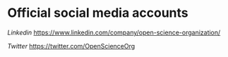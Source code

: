 # Official social media accounts

*Linkedin*
https://www.linkedin.com/company/open-science-organization/

*Twitter*
https://twitter.com/OpenScienceOrg
